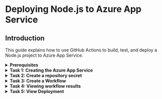 # Deploying Node.js to Azure App Service

## Introduction
   This guide explains how to use GitHub Actions to build, test, and deploy a Node.js project to Azure App Service.

<details> 
   <summary> <strong>  Prerequisites </strong> </summary>

- [A GitHub account](https://github.com)
- [Source code](https://github.com/TrainingAssets/DevOps-Training-Assets/blob/vatsa/GitHub/labs/Source%20Code/Deployment-Source%20code.md)
- [Azure subscription](https://portal.azure.com)
   
</details>

<details>
   <summary> <strong> Task 1:  Creating the Azure App Service </strong> </summary>

1. [Login to Azure portal](https://portal.azure.com)

2. In the search bar, type **App Service**.

   ![image](https://user-images.githubusercontent.com/78465059/147928511-1783d1e2-ec19-4d7c-86bf-ae584b1058de.png)

3. Select an **App Service** from the list below.

   ![image](https://user-images.githubusercontent.com/78465059/147928609-741c5487-3bb4-4195-86b0-245c106e65f2.png)

4. Click on **Create**

   ![image](https://user-images.githubusercontent.com/78465059/147928713-7d96a2c7-6057-4d49-aa11-8c11c244dc50.png)

5. Fill in the required details

    **Project Details**
    - Choose Resource Group (if you don’t have one, you can click create new and specify the name).

   ![image](https://user-images.githubusercontent.com/78465059/147928867-a6b3e382-9677-4b09-be79-231f5f0d8090.png)
   
   **Instance Details**
   
   - Name of your app (we will use this name on the app URL)
   - choose Code.
   - Specify the app service language.
   - The OS for App service.
   - Specify where you want your app to be hosted.

   ![image](https://user-images.githubusercontent.com/78465059/147929069-295507d9-86d8-462f-a9e2-6600fbe7dd54.png)

6. Click on **Review + create** button.

   ![image](https://user-images.githubusercontent.com/78465059/147929188-24b13cbe-3c18-4b30-8aec-ada332f25ab7.png)

7. Click on **Create** button.
   
   ![image](https://user-images.githubusercontent.com/78465059/147929283-fe1e1827-aaa5-4caa-9f56-42c6830844fd.png)

8. The app is deployed successfully and then Click on **Go to resource**

   ![image](https://user-images.githubusercontent.com/78465059/147929723-8e53e242-63ac-4d99-897b-a1a1ddb5f2e4.png)

   ![image](https://user-images.githubusercontent.com/78465059/147929583-00a56fe5-66c8-4ec4-bc32-baeee9e0baf9.png)

</details>

<details>
<summary> <strong> Task 2:  Create a repository secret </strong> </summary>

1. Now you're going to create an encrypted secret to store the credentials. You'll create this secret at the repository level.

2. Navigate to GitHub and select your repository **Settings** tab.

   ![image](https://user-images.githubusercontent.com/78465059/147930505-3e243eb9-7cc1-47c7-b995-98423d5cd7b9.png)

3. Then select **Secrets**.

   ![image](https://user-images.githubusercontent.com/78465059/147930696-88b705b3-c6d8-4217-8d2e-059189fcec24.png)   

4. Select **New repository secret**

   ![image](https://user-images.githubusercontent.com/78465059/147930750-67012f39-2a7b-40b9-9ed1-7a54ab3518f0.png)

5. Open azure portal and download the Get Publish Profile

   ![image](https://user-images.githubusercontent.com/78465059/147930925-ffb425a2-b828-4e78-b6aa-131ba8f00369.png)
   
6. Copy the Publish profile file content and paste into value section

   ![image](https://user-images.githubusercontent.com/78465059/147931408-4fc7e915-7fd9-4561-a09e-03ed5b97a40e.png)

7. secret is added to repository

   ![image](https://user-images.githubusercontent.com/78465059/147931539-e927f56a-b778-4dfe-b3d2-353cb7ae55e5.png)

</details>

<details>
<summary> <strong> Task 3:  Create a Workflow </strong> </summary>

1. Click on **Action Tab**

   ![image](https://user-images.githubusercontent.com/78465059/147913068-7acd24ac-f783-4dc1-8a54-ee5540e5c89d.png)

2. Click on **set up a workflow yourself**

   ![image](https://user-images.githubusercontent.com/78465059/147913185-717c3a6c-4c2d-4cc6-a131-29dd3ada7bf6.png)

3. clear the file content and add new content to the file
   
   ![image](https://user-images.githubusercontent.com/78465059/147913500-9eadffa2-23ca-47d0-adb9-b6dd3d39f3fb.png)

```
    name: Nodeed.js build and deploy

    on:
      push:
        branches: [ master ]

    jobs:
      build-and-deploy:
        runs-on: ubuntu-latest
        steps:
        - name: Checkout
          uses: actions/checkout@master

        - name: Setup Node 12.x
          uses: actions/setup-node@v1
          with:
            node-version: '12.x'

        - name: 'Build and Test'
          run: |
            npm install
            npm run build --if-present
            npm run test --if-present

        - name: 'Deploy Azure Web App'
          uses: azure/webapps-deploy@v1
          with: 
            app-name: pocketcal
            publish-profile: ${{ secrets.AZURE_PUBLISH_PROFILE }}
        
```

4. Click on **start commit**
   
   ![image](https://user-images.githubusercontent.com/78465059/147913719-f1d46e1f-73d8-4408-98d4-3041ac92a95a.png)
   
5. Enter the commit message

   ![image](https://user-images.githubusercontent.com/78465059/147913796-3299ee6a-e1b7-4015-b042-e55429a41489.png)

6. Click on commit new file

   ![image](https://user-images.githubusercontent.com/78465059/147913832-38c976c7-0ef4-4b7f-972c-8b1428d7d895.png)
</details> 

<details>
<summary> <strong> Task 4:  Viewing workflow results </strong> </summary>

1. Under your repository name, click **Actions**

2. In the left sidebar, click the workflow you want to see.
   
   ![image](https://user-images.githubusercontent.com/78465059/147914208-f2ec99ce-51b9-480b-a79f-eacda26d4cbf.png)

3. From the list of workflow runs, click the name of the run you want to see.

   ![image](https://user-images.githubusercontent.com/78465059/147914278-b9e5355f-bc0d-4b98-a39d-c57cd4993b7c.png)

4. Under **Jobs** , click the **Explore-GitHub-Actions** job.
  
   ![image](https://user-images.githubusercontent.com/78465059/147914357-2a4aa55f-878c-4f2f-91e7-768b99b894f5.png)

5. The log shows you how each of the steps was processed. Expand any of the steps to view its details.

   ![image](https://user-images.githubusercontent.com/78465059/147914424-dfd0b851-53d0-4bcf-8eae-22e4f7703864.png)

 For example, you can see the Azure Deploy history of the Node.js application:

![image](https://user-images.githubusercontent.com/78465059/147914503-3b952f19-b956-4dcb-a72f-de8f81b4ccbb.png)

</details>

<details>
<summary> <strong> Task 5:  View Deployment </strong> </summary>

1. [Login to Azure portal](https://portal.azure.com)

2. From the Azure portal, copy the web app URL.

   ![image](https://user-images.githubusercontent.com/78465059/147931903-0112fb68-77e1-4697-8404-e9b77aeb9cce.png)

3. Put the URL into your browser, then hit enter

   ![image](https://user-images.githubusercontent.com/78465059/147931982-aacb9f80-6b99-4c8f-bff1-a4a431f4b49a.png)
   
You will be able to notice successful deployment.

  ![image](https://user-images.githubusercontent.com/78465059/147932060-a1241bf1-0a02-4271-b28d-4189bef8c9da.png)
   
</details>
